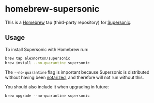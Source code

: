 # homebrew-supersonic

This is a [Homebrew](https://brew.sh/) tap (third-party repository) for [Supersonic](https://github.com/dweymouth/supersonic).

## Usage

To install Supersonic with Homebrew run:

```sh
brew tap alexnorton/supersonic
brew install --no-quarantine supersonic
```

The `--no-quarantine` flag is important because Supersonic is distributed without having been [notarized](https://developer.apple.com/documentation/security/notarizing-macos-software-before-distribution), and therefore will not run without this.

You should also include it when upgrading in future:

```
brew upgrade --no-quarantine supersonic
```
